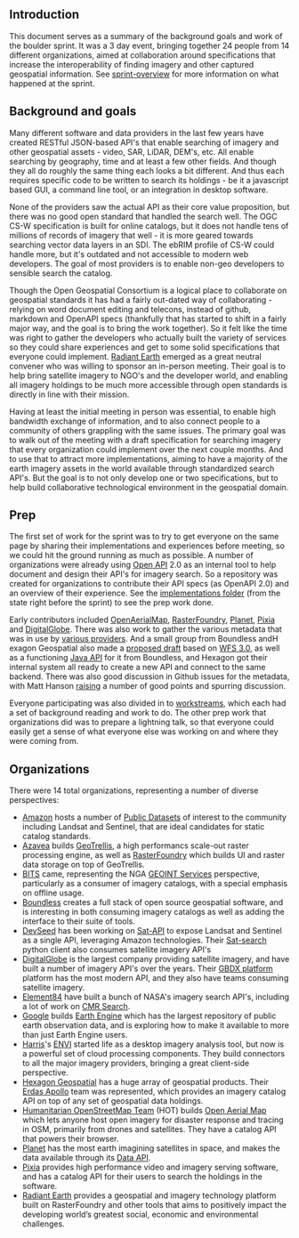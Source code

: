 ## Introduction

This document serves as a summary of the background goals and work of the boulder sprint. It was a 3 day event, bringing together
24 people from 14 different organizations, aimed at collaboration around specifications that increase the interoperability of
finding imagery and other captured geospatial information. See [sprint-overview](sprint-overview.md) for more information
on what happened at the sprint.

## Background and goals

Many different software and data providers in the last few years have created RESTful JSON-based API's that enable
searching of imagery and other geospatial assets - video, SAR, LiDAR, DEM's, etc. All enable searching by geography, time
and at least a few other fields. And though they all do roughly the same thing each looks a bit different. And thus each
requires specific code to be written to search its holdings - be it a javascript based GUI, a command line tool, or an 
integration in desktop software. 

None of the providers saw the actual API as their core value proposition, but there was no good open standard that handled
the search well. The OGC CS-W specification is built for online catalogs, but it does not handle tens of millions of records
of imagery that well - it is more geared towards searching vector data layers in an SDI. The ebRIM profile of CS-W could
handle more, but it's outdated and not accessible to modern web developers. The goal of most providers is to enable non-geo
developers to sensible search the catalog.

Though the Open Geospatial Consortium is a logical place to collaborate on geospatial standards it has had a fairly 
out-dated way of collaborating - relying on word document editing and telecons, instead of github, markdown and OpenAPI specs
(thankfully that has started to shift in a fairly major way, and the goal is to bring the work together). So it felt
like the time was right to gather the developers who actually built the variety of services so they could share 
experiences and get to some solid specifications that everyone could implement. [Radiant Earth](http://radiant.earth) 
emerged as a great neutral convener who was willing to sponsor an in-person meeting. Their goal is to help
bring satellite imagery to NGO's and the developer world, and enabling all imagery holdings to be much more accessible
through open standards is directly in line with their mission.

Having at least the initial meeting in person was essential, to enable high bandwidth exchange of information, and to 
also connect people to a community of others grappling with the same issues. The primary goal was to walk out of the
meeting with a draft specification for searching imagery that every organization could implement over the next couple months.
And to use that to attract more implementations, aiming to have a majority of the earth imagery assets in the world available 
through standardized search API's. But the goal is to not only develop one or two specifications, but to help build 
collaborative technological environment in the geospatial domain.

## Prep

The first set of work for the sprint was to try to get everyone on the same page by sharing their implementations and 
experiences before meeting, so we could hit the ground running as much as possible. 
A number of organizations were already using [Open API](https://www.openapis.org/) 2.0 as an internal tool to help document and
design their API's for imagery search. So a repository was created for organizations to contribute their API specs
(as OpenAPI 2.0) and an overview of their experience. See the [implementations folder](https://github.com/radiantearth/catalog-api-spec/tree/7159634c0873683042b758ed05e91097e83477ac/implementations)
 (from the state right before the sprint) to see the prep work done. 
 
Early contributors included [OpenAerialMap](http://openaerialmap), [RasterFoundry](http://rasterfoundry.com), [Planet](http://planet.com), 
[Pixia](http://pixia.com) and [DigitalGlobe](http://digitalglobe.com). There was also work to gather the various metadata
that was in use by [various providers](https://github.com/radiantearth/imagery-metadata-spec/tree/c7e8a12e07c061640790d2f642090222aaa9b967/non-standard-implementations). 
And a small group from Boundless andH exagon Geospatial also 
made a [proposed draft](https://github.com/radiantearth/catalog-api-spec/blob/178c817220f9ca113cd380271b2649623ac7ac39/proposed/spec-draft-1.yaml) based on 
[WFS 3.0](https://github.com/opengeospatial/WFS_FES), as well as a functioning [Java API](https://github.com/joshfix/open-catalog) for it
from Boundless, and Hexagon got their internal system all ready to create a new API and connect to the same backend. There
was also good discussion in Github issues for the metadata, with Matt Hanson [raising](https://github.com/radiantearth/imagery-metadata-spec/issues/18) a 
number of good points and spurring discussion.

Everyone participating was also divided in to [workstreams](https://github.com/radiantearth/boulder-sprint/tree/master/workstreams), which
each had a set of background reading and work to do. The other prep work that organizations did was to prepare a lightning talk, so that everyone could easily get a sense of
what everyone else was working on and where they were coming from.

## Organizations

There were 14 total organizations, representing a number of diverse perspectives:

* [Amazon](http://amazon.com) hosts a number of [Public Datasets](https://aws.amazon.com/public-datasets/) of interest to
the community including Landsat and Sentinel, that are ideal candidates for static catalog standards.
* [Azavea](http://azavea.com) builds [GeoTrellis](http://geotrellis.io), a high performancs scale-out raster processing engine, 
as well as [RasterFoundry](http://rasterfoundry.com) which builds UI and raster data storage on top of GeoTrellis.
* [BITS](http://www.caci.com/bit-systems/) came, representing the NGA [GEOINT Services](https://home.geointservices.io/) 
perspective, particularly as a consumer of imagery catalogs, with a special emphasis on offline usage.
* [Boundless](http://boundlessgeo.com) creates a full stack of open source geospatial software, and is interesting in both
consuming imagery catalogs as well as adding the interface to their suite of tools.
* [DevSeed](http://devseed.com/) has been working on [Sat-API](https://github.com/sat-utils/sat-api) to expose Landsat and
Sentinel as a single API, leveraging Amazon technologies. Their [Sat-search](https://github.com/sat-utils/sat-search) python
client also consumes satellite imagery API's
* [DigitalGlobe](http://digitalglobe.com) is the largest company providing satellite imagery, and have built a number of 
imagery API's over the years. Their [GBDX platform](https://gbdx.geobigdata.io/) platform has the most modern API, and they
also have teams consuming satellite imagery.
* [Element84](http://www.element84.com/) have built a bunch of NASA's imagery search API's, including a lot of work on 
[CMR Search](https://cmr.earthdata.nasa.gov).
* [Google](http://google.com) builds [Earth Engine](https://earthengine.google.com/) which has the largest repository of 
public earth observation data, and is exploring how to make it available to more than just Earth Engine users.
* [Harris](https://www.harris.com/)'s [ENVI](https://www.harris.com/solution/envi) started life as a desktop imagery analysis
tool, but now is a powerful set of cloud processing components. They build connectors to all the major imagery providers, bringing 
a great client-side perspective.
* [Hexagon Geospatial](http://www.hexagongeospatial.com/) has a huge array of geospatial products. Their 
[Erdas Apollo](http://www.hexagongeospatial.com/products/power-portfolio/erdas-apollo) team was represented, which provides 
an imagery catalog API on top of any set of geospatial data holdings.
* [Humanitarian OpenStreetMap Team](https://www.hotosm.org/) (HOT) builds [Open Aerial Map](http://openaerialmap.org) which lets
anyone host open imagery for disaster response and tracing in OSM, primarily from drones and satellites. They have a catalog API
that powers their browser.
* [Planet](http://planet.com) has the most earth imagining satellites in space, and makes the data available through its
[Data API](https://www.planet.com/docs/reference/data-api/).
* [Pixia](http://pixia.com) provides high performance video and imagery serving software, and has a catalog API for their users
to search the holdings in the software.
* [Radiant Earth](http://radiant.earth) provides a geospatial and imagery technology platform built on RasterFoundry and other
tools that aims to positively impact the developing world’s greatest social, economic and environmental challenges.









